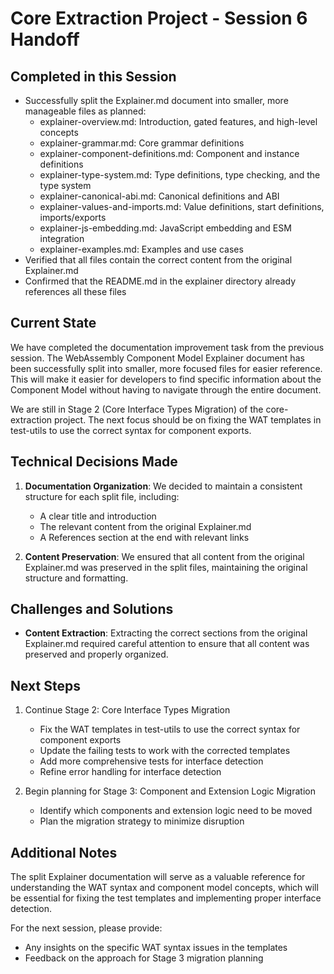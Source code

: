 # Core Extraction Project - Session 6 Handoff

## Completed in this Session

- Successfully split the Explainer.md document into smaller, more manageable files as planned:
  - explainer-overview.md: Introduction, gated features, and high-level concepts
  - explainer-grammar.md: Core grammar definitions
  - explainer-component-definitions.md: Component and instance definitions
  - explainer-type-system.md: Type definitions, type checking, and the type system
  - explainer-canonical-abi.md: Canonical definitions and ABI
  - explainer-values-and-imports.md: Value definitions, start definitions, imports/exports
  - explainer-js-embedding.md: JavaScript embedding and ESM integration
  - explainer-examples.md: Examples and use cases
- Verified that all files contain the correct content from the original Explainer.md
- Confirmed that the README.md in the explainer directory already references all these files

## Current State

We have completed the documentation improvement task from the previous session. The WebAssembly Component Model Explainer document has been successfully split into smaller, more focused files for easier reference. This will make it easier for developers to find specific information about the Component Model without having to navigate through the entire document.

We are still in Stage 2 (Core Interface Types Migration) of the core-extraction project. The next focus should be on fixing the WAT templates in test-utils to use the correct syntax for component exports.

## Technical Decisions Made

1. **Documentation Organization**: We decided to maintain a consistent structure for each split file, including:
   - A clear title and introduction
   - The relevant content from the original Explainer.md
   - A References section at the end with relevant links

2. **Content Preservation**: We ensured that all content from the original Explainer.md was preserved in the split files, maintaining the original structure and formatting.

## Challenges and Solutions

- **Content Extraction**: Extracting the correct sections from the original Explainer.md required careful attention to ensure that all content was preserved and properly organized.

## Next Steps

1. Continue Stage 2: Core Interface Types Migration

   - Fix the WAT templates in test-utils to use the correct syntax for component exports
   - Update the failing tests to work with the corrected templates
   - Add more comprehensive tests for interface detection
   - Refine error handling for interface detection

2. Begin planning for Stage 3: Component and Extension Logic Migration

   - Identify which components and extension logic need to be moved
   - Plan the migration strategy to minimize disruption

## Additional Notes

The split Explainer documentation will serve as a valuable reference for understanding the WAT syntax and component model concepts, which will be essential for fixing the test templates and implementing proper interface detection.

For the next session, please provide:

- Any insights on the specific WAT syntax issues in the templates
- Feedback on the approach for Stage 3 migration planning
